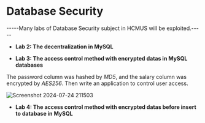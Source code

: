 # Database Security
-----Many labs of Database Security subject in HCMUS will be exploited.-----

- **Lab 2: The decentralization in MySQL**

- **Lab 3: The access control method with encrypted datas in MySQL databases**
  
The password column was hashed by *MD5*, and the salary column was encrypted by *AES256*. Then write an application to control user access.

![Screenshot 2024-07-24 211503](https://github.com/user-attachments/assets/71782a44-f26a-454d-911c-de52a075e0ad)

- **Lab 4: The access control method with encrypted datas before insert to database in MySQL**

